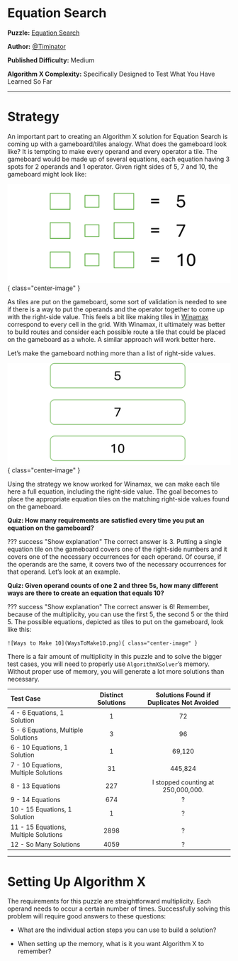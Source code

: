 # Equation Search

__Puzzle:__ [Equation Search](https://www.codingame.com/training/medium/equation-search)

__Author:__ [@Timinator](https://www.codingame.com/profile/2df7157da821f39bbf6b36efae1568142907334)

__Published Difficulty:__ Medium

__Algorithm X Complexity:__ Specifically Designed to Test What You Have Learned So Far

---

# Strategy

An important part to creating an Algorithm X solution for Equation Search is coming up with a gameboard/tiles analogy. What does the gameboard look like? It is tempting to make every operand and every operator a tile. The gameboard would be made up of several equations, each equation having 3 spots for 2 operands and 1 operator. Given right sides of 5, 7 and 10, the gameboard might look like:

![Initial Gameboard](Gameboard1.png){ class="center-image" }

As tiles are put on the gameboard, some sort of validation is needed to see if there is a way to put the operands and the operator together to come up with the right-side value. This feels a bit like making tiles in [Winamax](../08-your-turn/06-winamax.md) correspond to every cell in the grid. With Winamax, it ultimately was better to build routes and consider each possible route a tile that could be placed on the gameboard as a whole. A similar approach will work better here.

Let’s make the gameboard nothing more than a list of right-side values.

![Simplified Gameboard](Gameboard2.png){ class="center-image" }

Using the strategy we know worked for Winamax, we can make each tile here a full equation, including the right-side value. The goal becomes to place the appropriate equation tiles on the matching right-side values found on the gameboard.

**Quiz: How many requirements are satisfied every time you put an equation on the gameboard?**

??? success "Show explanation"
    The correct answer is 3. Putting a single equation tile on the gameboard covers one of the right-side numbers and it covers one of the necessary occurrences for each operand. Of course, if the operands are the same, it covers two of the necessary occurrences for that operand. Let’s look at an example. 

**Quiz: Given operand counts of one 2 and three 5s, how many different ways are there to create an equation that equals 10?**

??? success "Show explanation"
    The correct answer is 6! Remember, because of the multiplicity, you can use the first 5, the second 5 or the third 5. The possible equations, depicted as tiles to put on the gameboard, look like this:

    ![Ways to Make 10](WaysToMake10.png){ class="center-image" }

There is a fair amount of multiplicity in this puzzle and to solve the bigger test cases, you will need to properly use `AlgorithmXSolver`’s memory. Without proper use of memory, you will generate a lot more solutions than necessary.

| Test Case | Distinct Solutions     | Solutions Found if Duplicates Not Avoided |
|:--|:----:|:------------------------------------------------------------------:|
|4 - 6 Equations, 1 Solution|1|72|
|5 - 6 Equations, Multiple Solutions|3|96|
|6 - 10 Equations, 1 Solution|1|69,120|
|7 - 10 Equations, Multiple Solutions|31|445,824|
|8 - 13 Equations|227|I stopped counting at 250,000,000.|
|9 - 14 Equations|674|?|
|10 - 15 Equations, 1 Solution|1|?|
|11 - 15 Equations, Multiple Solutions|2898|?|
|12 - So Many Solutions|4059|?|

---

# Setting Up Algorithm X

The requirements for this puzzle are straightforward multiplicity. Each operand needs to occur a certain number of times. Successfully solving this problem will require good answers to these questions:

* What are the individual action steps you can use to build a solution?
  
* When setting up the memory, what is it you want Algorithm X to remember?

<BR>